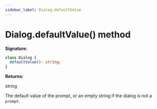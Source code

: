 ```yaml
---
sidebar_label: Dialog.defaultValue
---
```


# Dialog.defaultValue() method

**Signature:**

```typescript
class Dialog {
  defaultValue(): string;
}
```

**Returns:**

string

The default value of the prompt, or an empty string if the dialog is not a `prompt`.
